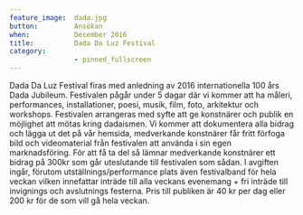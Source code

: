 ```yaml
---
feature_image:  dada.jpg
button:         Ansökan
when:           December 2016
title:          Dada Da Luz Festival
category:
                - pinned_fullscreen
---
```



Dada Da Luz Festival firas med anledning av 2016 internationella 100 års Dada Jubileum. Festivalen pågår under 5 dagar där vi kommer att ha måleri, performances, installationer, poesi, musik, film, foto, arkitektur och workshops. Festivalen arrangeras med syfte att ge konstnärer och publik en möjlighet att mötas kring dadaismen. Vi kommer att dokumentera alla bidrag och lägga ut det på vår hemsida, medverkande konstnärer får fritt förfoga bild och videomaterial från festivalen att använda i sin egen marknadsföring. För att få ta del så lämnar medverkande konstnärer ett bidrag på 300kr som går uteslutande till festivalen som sådan. I avgiften ingår, förutom utställnings/performance plats även festivalband för hela veckan vilken innefattar inträde till alla veckans evenemang + fri inträde till invignings och avslutnings festerna. Pris till publiken är 40 kr per dag eller 200 kr för de som vill gå hela veckan.
